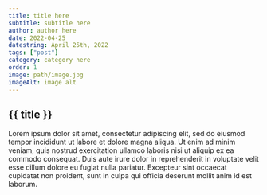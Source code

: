 ```yaml
---
title: title here
subtitle: subtitle here
author: author here
date: 2022-04-25
datestring: April 25th, 2022
tags: ["post"]
category: category here
order: 1
image: path/image.jpg
imageAlt: image alt
---
```


## {{ title }}

Lorem ipsum dolor sit amet, consectetur adipiscing elit, sed do eiusmod tempor incididunt ut labore et dolore magna aliqua. Ut enim ad minim veniam, quis nostrud exercitation ullamco laboris nisi ut aliquip ex ea commodo consequat. Duis aute irure dolor in reprehenderit in voluptate velit esse cillum dolore eu fugiat nulla pariatur. Excepteur sint occaecat cupidatat non proident, sunt in culpa qui officia deserunt mollit anim id est laborum.
